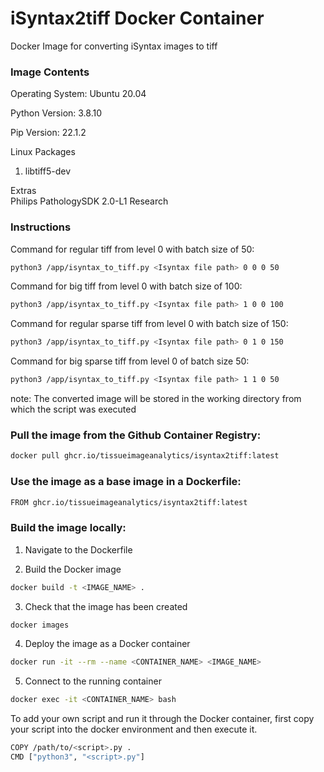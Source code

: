 # iSyntax2tiff Docker Container
Docker Image for converting iSyntax images to tiff

### Image Contents
Operating System: Ubuntu 20.04

Python Version: 3.8.10

Pip Version: 22.1.2

Linux Packages
1. libtiff5-dev

Extras  
Philips PathologySDK 2.0-L1 Research

### Instructions
Command for regular tiff from level 0 with batch size of 50:
```bash
python3 /app/isyntax_to_tiff.py <Isyntax file path> 0 0 0 50
```
  
Command for big tiff from level 0 with batch size of 100:
```bash
python3 /app/isyntax_to_tiff.py <Isyntax file path> 1 0 0 100
```

Command for regular sparse tiff from level 0 with batch size of 150:
```bash
python3 /app/isyntax_to_tiff.py <Isyntax file path> 0 1 0 150
```
Command for big sparse tiff from level 0 of batch size 50:
```bash
python3 /app/isyntax_to_tiff.py <Isyntax file path> 1 1 0 50
```

note: The converted image will be stored in the working directory from which the script was executed

### Pull the image from the Github Container Registry:
```bash
docker pull ghcr.io/tissueimageanalytics/isyntax2tiff:latest
```
### Use the image as a base image in a Dockerfile:
```bash
FROM ghcr.io/tissueimageanalytics/isyntax2tiff:latest
```
### Build the image locally:
1. Navigate to the Dockerfile

2. Build the Docker image
```bash
docker build -t <IMAGE_NAME> .       
```

3. Check that the image has been created
```bash
docker images 
```

4. Deploy the image as a Docker container
```bash
docker run -it --rm --name <CONTAINER_NAME> <IMAGE_NAME>     
```

5. Connect to the running container
```bash
docker exec -it <CONTAINER_NAME> bash
```

To add your own script and run it through the Docker container, first copy your script into the docker environment and then execute it.
```bash
COPY /path/to/<script>.py .
CMD ["python3", "<script>.py"]
```
